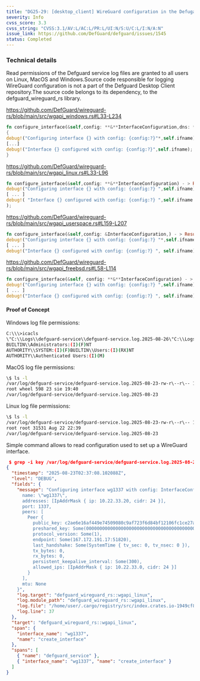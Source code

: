 ```yaml
---
title: "DG25-29: [desktop_client] WireGuard configuration in the Defugard service logs"
severity: Info
cvss_score: 3.3
cvss_string: "CVSS:3.1/AV:L/AC:L/PR:L/UI:N/S:U/C:L/I:N/A:N"
issue_link: https://github.com/DefGuard/defguard/issues/1545
status: Completed
---
```


### Technical details

Read permissions of the Defguard service log files are granted to all
users on Linux, MacOS and Windows.Source code responsible for logging
WireGuard configuration is not a part of the Defguard Desktop Client
repository.The source code belongs to its dependency, to the
defguard_wireguard_rs library.

https://github.com/DefGuard/wireguard-rs/blob/main/src/wgapi_windows.rs#L33-L234
```rust
fn configure_interface(&self,config: **&**InterfaceConfiguration,dns: **&** [IpAddr ],search_domains: **&** [&**str**]) - > Result <(), WireguardInterfaceError > 
{ 
debug!("Configuring interface {} with config: {config:?}"*,self.ifname);
[...]
debug!("Interface {} configured with config: {config:?}",self.ifname);
}
```
https://github.com/DefGuard/wireguard-rs/blob/main/src/wgapi_linux.rs#L33-L96
```rust
fn configure_interface(&self,config: **&**InterfaceConfiguration) - > Result <(), WireguardInterfaceError > { 
debug!("Configuring interface {} with config: {config:?} ",self.ifname); 
[ ... ] 
debug!( "Interface {} configured with config: {config:?} ",self.ifname 
);
```
https://github.com/DefGuard/wireguard-rs/blob/main/src/wgapi_userspace.rs#L159-L207
```rust
fn configure_interface(&self,config: &InterfaceConfiguration,) - > Result <(), WireguardInterfaceError > { 
debug!("Configuring interface {} with config: {config:?} "*,self.ifname); 
[ ... ]
debug!("Interface {} configured with config: {config:?} ", self.ifname);
```
https://github.com/DefGuard/wireguard-rs/blob/main/src/wgapi_freebsd.rs#L58-L114

```rust
fn configure_interface(&self, config: **&**InterfaceConfiguration) - > Result <(), WireguardInterfaceError > { 
debug!("Configuring interface {} with config: {config:?} ",self.ifname); 
[ ... ]
debug!("Interface {} configured with config: {config:?} ", self.ifname);
```

#### Proof of Concept

Windows log file permissions:
```sh
C:\\\>icacls
\"C:\\Logs\\defguard-service\\defguard-service.log.2025-08-26\"C:\\Logs\\defguard-service\\defguard-service.log.2025-08-26
BUILTIN\\Administrators:(I)(F)NT
AUTHORITY\\SYSTEM:(I)(F)BUILTIN\\Users:(I)(RX)NT
AUTHORITY\\Authenticated Users:(I)(M)
```
MacOS log file permissions:
```sh
\$ ls -l
/var/log/defguard-service/defguard-service.log.2025-08-23-rw-r\--r\-- 1
root wheel 598 23 sie 19:40
/var/log/defguard-service/defguard-service.log.2025-08-23
```
Linux log file permissions:
```sh
\$ ls -l
/var/log/defguard-service/defguard-service.log.2025-08-23-rw-r\--r\-- 1
root root 31531 Aug 22 22:39
/var/log/defguard-service/defguard-service.log.2025-08-23
```
Simple command allows to read configuration used to set up a WireGuard
interface.

```json
 $ grep -i key /var/log/defguard-service/defguard-service.log.2025-08-23 | head -1
{
  "timestamp": "2025-08-23T02:37:08.102088Z",
  "level": "DEBUG",
  "fields": {
    "message": "Configuring interface wg1337 with config: InterfaceConfiguration { 
      name: \"wg1337\", 
      addresses: [IpAddrMask { ip: 10.22.33.20, cidr: 24 }], 
      port: 1337, 
      peers: [
        Peer { 
          public_key: c2ae6e16af449e74509080c9af723f6d84bf12106fc1ce27a6d21ec278737615,
          preshared_key: Some(0000000000000000000000000000000000000000000000000000000000000000),
          protocol_version: Some(1),
          endpoint: Some(167.172.191.17:51820),
          last_handshake: Some(SystemTime { tv_sec: 0, tv_nsec: 0 }),
          tx_bytes: 0,
          rx_bytes: 0,
          persistent_keepalive_interval: Some(300),
          allowed_ips: [IpAddrMask { ip: 10.22.33.0, cidr: 24 }]
        }
      ],
      mtu: None
    }",
    "log.target": "defguard_wireguard_rs::wgapi_linux",
    "log.module_path": "defguard_wireguard_rs::wgapi_linux",
    "log.file": "/home/user/.cargo/registry/src/index.crates.io-1949cf8c6b5b557f/defguard_wireguard_rs-0.7.4/src/wgapi_linux.rs",
    "log.line": 37
  },
  "target": "defguard_wireguard_rs::wgapi_linux",
  "span": {
    "interface_name": "wg1337",
    "name": "create_interface"
  },
  "spans": [
    { "name": "defguard_service" },
    { "interface_name": "wg1337", "name": "create_interface" }
  ]
}
```